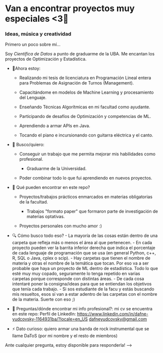 # Van a encontrar proyectos muy especiales <3👋
### Ideas, música y creatividad
Primero un poco sobre mí...

Soy *Científica de Datos* a punto de graduarme de la UBA. Me encantan los proyectos de Optimización y Estadística. 

- 🌱Ahora estoy:

  - Realizando mi tesis de licenciatura en Programación Lineal entera para Problemas de Asignación de Turnos (Management).
  
  - Capacitándome en modelos de Machine Learning y procesamiento del Lenguaje.
  
  - Enseñando Técnicas Algorítmicas en mi facultad como ayudante.
  
  - Participando de desafíos de Optimización y competencias de ML.
  
  - Aprendiendo a armar APIs en Java.
  
  - Tocando el piano e incursionando con guitarra eléctrica y el canto.

  
- 🔭 Busco/quiero:

  - Conseguir un trabajo que me permita mejorar mis habilidades como profesional.
  
	- Graduarme de la Universidad.

  - Poder combinar todo lo que fui aprendiendo en nuevos proyectos.

	 
- 🤔 Qué pueden encontrar en este repo?

  - Proyectos/trabajos prácticos enmarcados en materias obligatorias de la facultad.
  
	- Trabajos "formato paper" que formaron parte de investigación de materias optativas.

  - Proyectos personales con mucho amor :)

- 🔍 Cómo busco todo eso?
      - La mayoría de las cosas están dentro de una carpeta que refleja más o menos el área al que pertenecen.
      - En cada proyecto pueden ver la barrita inferior derecha que indica el porcentaje de cada lenguaje de programación que se usa (en general Python, c++, R, SQL o Java, cplex o scip).
      - Hay carpetas que tienen el nombre de materia y otras el nombre de la temática que tocan. Por eso va a ser probable que haya un proyecto de ML dentro de estadística. Todo lo que esté muy muy copado, seguramente lo tenga repetido en varias carpetas porque corresponde con distintas áreas.
      - De cada cosa intentaré poner la consigna/ideas para que se entiendan los objetivos que tenía cada trabajo.
      - Si sos estudiante de la facu y estás buscando mis resueltos, esos sí van a estar adentro de las carpetas con el nombre de la materia. Suerte con eso ;)

- 💬 Preguntas/dónde encontrar mi info profesional?: mi cv se encuentra en este repo:
      Perfil de LinkedIn: https://www.linkedin.com/in/dafne-yudcovsky-1164931ba/?locale=en_US
      dafneyudcovsky@gmail.com
  
- ⚡ Dato curioso: quiero armar una banda de rock instrumental que se llame DaToS (por mi nombre y el resto de miembros)

Ante cualquier pregunta, estoy disponible para responderla!
-->
